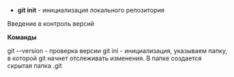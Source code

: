 - **git init** - инициализация локального репозитория

Введение в контроль версий

**Команды**

git --version - проверка версии
git ini - инициализация, указываем папку, в которой git начнет отслеживать изменения. В папке создается скрытая папка .git

